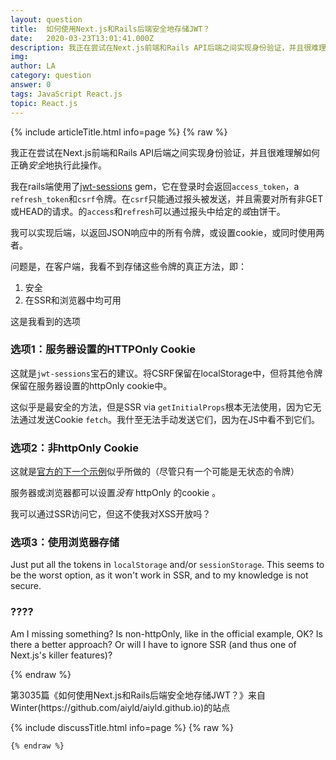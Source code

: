 ```yaml
---
layout: question
title:  如何使用Next.js和Rails后端安全地存储JWT？
date:   2020-03-23T13:01:41.000Z
description: 我正在尝试在Next.js前端和Rails API后端之间实现身份验证，并且很难理解如何正确安全地执行此操作。我在rails端使用了jwt-sessi...
img: 
author: LA
category: question
answer: 0
tags: JavaScript React.js
topic: React.js
---
```

<div class="article-root">
  <div class="article">
    {% include articleTitle.html info=page %}
    {% raw %}
    <div class="article-content"><p><font style="vertical-align: inherit;"><font style="vertical-align: inherit;">我正在尝试在Next.js前端和Rails API后端之间实现身份验证，并且很难理解如何正确</font></font><em><font style="vertical-align: inherit;"><font style="vertical-align: inherit;">安全</font></font></em><font style="vertical-align: inherit;"><font style="vertical-align: inherit;">地执行此操作</font><font style="vertical-align: inherit;">。</font></font></p>

<p><font style="vertical-align: inherit;"><font style="vertical-align: inherit;">我</font><font style="vertical-align: inherit;">在rails端</font><font style="vertical-align: inherit;">使用了</font></font><a href="https://github.com/tuwukee/jwt_sessions" rel="nofollow noreferrer"><font style="vertical-align: inherit;"><font style="vertical-align: inherit;">jwt-sessions</font></font></a><font style="vertical-align: inherit;"><font style="vertical-align: inherit;"> gem，它在登录时会返回</font></font><code>access_token</code><font style="vertical-align: inherit;"><font style="vertical-align: inherit;">，a </font></font><code>refresh_token</code><font style="vertical-align: inherit;"><font style="vertical-align: inherit;">和</font></font><code>csrf</code><font style="vertical-align: inherit;"><font style="vertical-align: inherit;">令牌。</font><font style="vertical-align: inherit;">在</font></font><code>csrf</code><font style="vertical-align: inherit;"><font style="vertical-align: inherit;">只能通过报头被发送，并且需要对所有非GET或HEAD的请求。</font><font style="vertical-align: inherit;">的</font></font><code>access</code><font style="vertical-align: inherit;"><font style="vertical-align: inherit;">和</font></font><code>refresh</code><font style="vertical-align: inherit;"><font style="vertical-align: inherit;">可以通过报头中给定的</font></font><em><font style="vertical-align: inherit;"><font style="vertical-align: inherit;">或</font></font></em><font style="vertical-align: inherit;"><font style="vertical-align: inherit;">由饼干。</font></font></p>

<p><font style="vertical-align: inherit;"><font style="vertical-align: inherit;">我可以实现后端，以返回JSON响应中的所有令牌，或设置cookie，或同时使用两者。</font></font></p>

<p><font style="vertical-align: inherit;"><font style="vertical-align: inherit;">问题是，在客户端，我看不到存储这些令牌的真正方法，即：</font></font></p>

<ol>
<li><font style="vertical-align: inherit;"><font style="vertical-align: inherit;">安全</font></font></li>
<li><font style="vertical-align: inherit;"><font style="vertical-align: inherit;">在SSR和浏览器中均可用</font></font></li>
</ol>

<p><font style="vertical-align: inherit;"><font style="vertical-align: inherit;">这是我看到的选项</font></font></p>

<h3><font style="vertical-align: inherit;"><font style="vertical-align: inherit;">选项1：服务器设置的HTTPOnly Cookie</font></font></h3>

<p><font style="vertical-align: inherit;"><font style="vertical-align: inherit;">这就是</font></font><code>jwt-sessions</code><font style="vertical-align: inherit;"><font style="vertical-align: inherit;">宝石的建议。</font><font style="vertical-align: inherit;">将CSRF保留在localStorage中，但将其他令牌保留在服务器设置的httpOnly cookie中。</font></font></p>

<p><font style="vertical-align: inherit;"><font style="vertical-align: inherit;">这似乎是最安全的方法，但是SSR via </font></font><code>getInitialProps</code><font style="vertical-align: inherit;"><font style="vertical-align: inherit;">根本无法使用，因为它无法通过发送Cookie </font></font><code>fetch</code><font style="vertical-align: inherit;"><font style="vertical-align: inherit;">。</font><font style="vertical-align: inherit;">我什至无法手动发送它们，因为在JS中看不到它们。</font></font></p>

<h3><font style="vertical-align: inherit;"><font style="vertical-align: inherit;">选项2：非httpOnly Cookie</font></font></h3>

<p><font style="vertical-align: inherit;"><font style="vertical-align: inherit;">这就是</font></font><a href="https://github.com/zeit/next.js/tree/master/examples/with-cookie-auth" rel="nofollow noreferrer"><font style="vertical-align: inherit;"><font style="vertical-align: inherit;">官方的下一个示例</font></font></a><font style="vertical-align: inherit;"><font style="vertical-align: inherit;">似乎所做的（尽管只有一个可能是无状态的令牌）</font></font></p>

<p><font style="vertical-align: inherit;"><font style="vertical-align: inherit;">服务器或浏览器都可以设置</font></font><em><font style="vertical-align: inherit;"><font style="vertical-align: inherit;">没有</font></font></em><font style="vertical-align: inherit;"><font style="vertical-align: inherit;"> httpOnly </font><font style="vertical-align: inherit;">的cookie </font><font style="vertical-align: inherit;">。</font></font></p>

<p><font style="vertical-align: inherit;"><font style="vertical-align: inherit;">我可以通过SSR访问它，但这不使我对XSS开放吗？</font></font></p>

<h3><font style="vertical-align: inherit;"><font style="vertical-align: inherit;">选项3：使用浏览器存储</font></font></h3>

<p>Just put all the tokens in <code>localStorage</code> and/or <code>sessionStorage</code>. This seems to be the worst option, as it won't work in SSR, and to my knowledge is not secure.</p>

<h3>????</h3>

<p>Am I missing something? Is non-httpOnly, like in the official example, OK? Is there a better approach? Or will I have to ignore SSR (and thus one of Next.js's killer features)?</p></div>
    {% endraw %}
  </div>
  <p class="winter_mark">第3035篇《如何使用Next.js和Rails后端安全地存储JWT？》来自Winter(https://github.com/aiyld/aiyld.github.io)的站点</p>
  <div class="discuss-wrapper">
    {% include discussTitle.html info=page %}
    {% raw %}
    
    {% endraw %}
  </div>
<div>
